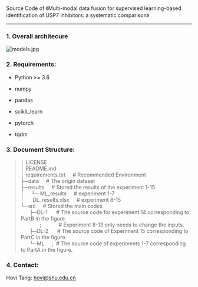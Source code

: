 Source Code of 《Multi-modal data fusion for supervised learning-based identification of USP7 inhibitors: a systematic comparison》

---

### 1. Overall architecure

![models.jpg](https://s2.loli.net/2022/06/19/m5AThJk9MV87uqx.jpg)


### 2. Requirements:

- Python >= 3.6

- numpy

- pandas

- scikit_learn

- pytorch

- tqdm

  

### 3. Document Structure:

> │  LICENSE </br>
> │  README.md </br>
> │  requirements.txt&nbsp;&nbsp;&nbsp;&nbsp;&nbsp;# Recommended Environment </br>
> ├─data&nbsp;&nbsp;&nbsp;&nbsp;&nbsp;# The origin dataset</br>
> ├─results&nbsp;&nbsp;&nbsp;&nbsp;&nbsp;# Stored the results of the experiment 1-15</br>
> │       &nbsp;&nbsp;&nbsp;&nbsp;└─&nbsp;ML_results&nbsp;&nbsp;&nbsp;&nbsp;&nbsp;#  experiment 1-7</br>
> │&nbsp;&nbsp;&nbsp;&nbsp;&nbsp;&nbsp;DL_results.xlsx&nbsp;&nbsp;&nbsp;&nbsp;&nbsp;#  experiment 8-15</br>
> └─src&nbsp;&nbsp;&nbsp;&nbsp;&nbsp;# Stored the main codes</br>
> &nbsp;&nbsp;&nbsp;&nbsp;&nbsp;&nbsp;├─DL-1&nbsp;&nbsp;&nbsp;&nbsp;&nbsp;   #  The source code for experiment 14 corresponding to PartB in the figure. </br>
> &nbsp;&nbsp;&nbsp;&nbsp;&nbsp;&nbsp;&nbsp;&nbsp;&nbsp;&nbsp;&nbsp;&nbsp;&nbsp;;&nbsp;&nbsp;&nbsp;&nbsp;&nbsp;&nbsp;&nbsp;&nbsp;&nbsp;&nbsp;&nbsp;&nbsp;#  Experiment 8-13 only needs to change the inputs.</br>
> &nbsp;&nbsp;&nbsp;&nbsp;&nbsp;&nbsp;├─DL-2&nbsp;&nbsp;&nbsp;&nbsp;&nbsp;   #  The source code of Experiment 15 corresponding to PartC in the figure.</br>
> &nbsp;&nbsp;&nbsp;&nbsp;&nbsp;&nbsp;└─ML&nbsp;&nbsp;&nbsp;&nbsp;&nbsp;;&nbsp;     #  The source code of experiments 1-7 corresponding to PartA in the figure.</br>

 

### 4. Contact:

Hovi Tang: hovi@shu.edu.cn
